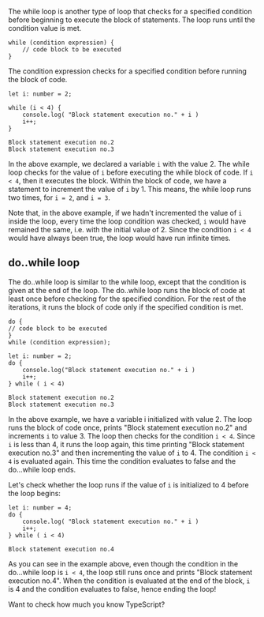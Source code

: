 The while loop is another type of loop that checks for a specified condition before beginning to execute the block of statements. The loop runs until the condition value is met.

```
while (condition expression) {
    // code block to be executed
}

```

The condition expression checks for a specified condition before running the block of code.

    let i: number = 2;
    
    while (i < 4) {
        console.log( "Block statement execution no." + i )
        i++;
    }
    

```
Block statement execution no.2
Block statement execution no.3

```

In the above example, we declared a variable `i` with the value 2. The while loop checks for the value of `i` before executing the while block of code. If `i < 4`, then it executes the block. Within the block of code, we have a statement to increment the value of `i` by 1. This means, the while loop runs two times, for `i = 2`, and `i = 3`.

Note that, in the above example, if we hadn't incremented the value of `i` inside the loop, every time the loop condition was checked, `i` would have remained the same, i.e. with the initial value of 2. Since the condition `i < 4` would have always been true, the loop would have run infinite times.

## do..while loop

The do..while loop is similar to the while loop, except that the condition is given at the end of the loop. The do..while loop runs the block of code at least once before checking for the specified condition. For the rest of the iterations, it runs the block of code only if the specified condition is met.

```
do {
// code block to be executed
}
while (condition expression);

```

    let i: number = 2;
    do {
        console.log("Block statement execution no." + i )
        i++;
    } while ( i < 4)
    

```
Block statement execution no.2
Block statement execution no.3

```

In the above example, we have a variable i initialized with value 2. The loop runs the block of code once, prints "Block statement execution no.2" and increments `i` to value 3. The loop then checks for the condition `i < 4`. Since `i` is less than 4, it runs the loop again, this time printing "Block statement execution no.3" and then incrementing the value of `i` to 4. The condition `i < 4` is evaluated again. This time the condition evaluates to false and the do...while loop ends.

Let's check whether the loop runs if the value of `i` is initialized to 4 before the loop begins:

    let i: number = 4;
    do {
        console.log( "Block statement execution no." + i )
        i++;
    } while ( i < 4)
    

```
Block statement execution no.4

```

As you can see in the example above, even though the condition in the do...while loop is `i < 4`, the loop still runs once and prints "Block statement execution no.4". When the condition is evaluated at the end of the block, `i` is 4 and the condition evaluates to false, hence ending the loop!

Want to check how much you know TypeScript?